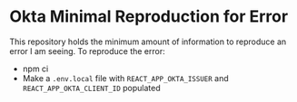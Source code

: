 # Okta Minimal Reproduction for Error

This repository holds the minimum amount of information to reproduce an error I am seeing. To reproduce the error:
- npm ci
- Make a `.env.local` file with `REACT_APP_OKTA_ISSUER` and `REACT_APP_OKTA_CLIENT_ID` populated
